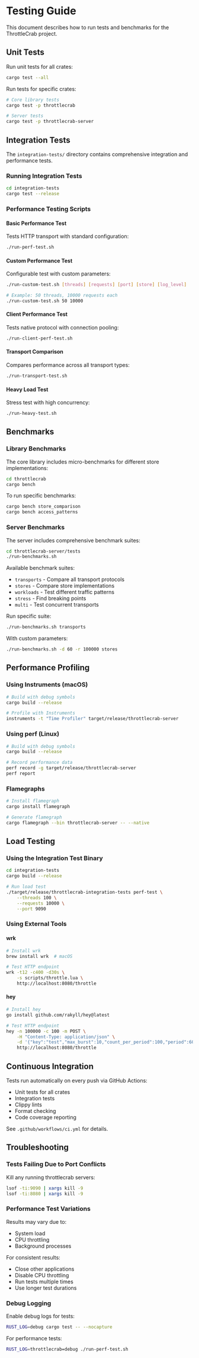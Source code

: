 # Testing Guide

This document describes how to run tests and benchmarks for the ThrottleCrab project.

## Unit Tests

Run unit tests for all crates:

```bash
cargo test --all
```

Run tests for specific crates:

```bash
# Core library tests
cargo test -p throttlecrab

# Server tests
cargo test -p throttlecrab-server
```

## Integration Tests

The `integration-tests/` directory contains comprehensive integration and performance tests.

### Running Integration Tests

```bash
cd integration-tests
cargo test --release
```

### Performance Testing Scripts

#### Basic Performance Test
Tests HTTP transport with standard configuration:
```bash
./run-perf-test.sh
```

#### Custom Performance Test
Configurable test with custom parameters:
```bash
./run-custom-test.sh [threads] [requests] [port] [store] [log_level]

# Example: 50 threads, 10000 requests each
./run-custom-test.sh 50 10000
```

#### Client Performance Test
Tests native protocol with connection pooling:
```bash
./run-client-perf-test.sh
```

#### Transport Comparison
Compares performance across all transport types:
```bash
./run-transport-test.sh
```

#### Heavy Load Test
Stress test with high concurrency:
```bash
./run-heavy-test.sh
```

## Benchmarks

### Library Benchmarks

The core library includes micro-benchmarks for different store implementations:

```bash
cd throttlecrab
cargo bench
```

To run specific benchmarks:
```bash
cargo bench store_comparison
cargo bench access_patterns
```

### Server Benchmarks

The server includes comprehensive benchmark suites:

```bash
cd throttlecrab-server/tests
./run-benchmarks.sh
```

Available benchmark suites:
- `transports` - Compare all transport protocols
- `stores` - Compare store implementations
- `workloads` - Test different traffic patterns
- `stress` - Find breaking points
- `multi` - Test concurrent transports

Run specific suite:
```bash
./run-benchmarks.sh transports
```

With custom parameters:
```bash
./run-benchmarks.sh -d 60 -r 100000 stores
```

## Performance Profiling

### Using Instruments (macOS)

```bash
# Build with debug symbols
cargo build --release

# Profile with Instruments
instruments -t "Time Profiler" target/release/throttlecrab-server
```

### Using perf (Linux)

```bash
# Build with debug symbols
cargo build --release

# Record performance data
perf record -g target/release/throttlecrab-server
perf report
```

### Flamegraphs

```bash
# Install flamegraph
cargo install flamegraph

# Generate flamegraph
cargo flamegraph --bin throttlecrab-server -- --native
```

## Load Testing

### Using the Integration Test Binary

```bash
cd integration-tests
cargo build --release

# Run load test
./target/release/throttlecrab-integration-tests perf-test \
    --threads 100 \
    --requests 10000 \
    --port 9090
```

### Using External Tools

#### wrk
```bash
# Install wrk
brew install wrk  # macOS

# Test HTTP endpoint
wrk -t12 -c400 -d30s \
    -s scripts/throttle.lua \
    http://localhost:8080/throttle
```

#### hey
```bash
# Install hey
go install github.com/rakyll/hey@latest

# Test HTTP endpoint
hey -n 100000 -c 100 -m POST \
    -H "Content-Type: application/json" \
    -d '{"key":"test","max_burst":10,"count_per_period":100,"period":60}' \
    http://localhost:8080/throttle
```

## Continuous Integration

Tests run automatically on every push via GitHub Actions:

- Unit tests for all crates
- Integration tests
- Clippy lints
- Format checking
- Code coverage reporting

See `.github/workflows/ci.yml` for details.

## Troubleshooting

### Tests Failing Due to Port Conflicts

Kill any running throttlecrab servers:
```bash
lsof -ti:9090 | xargs kill -9
lsof -ti:8080 | xargs kill -9
```

### Performance Test Variations

Results may vary due to:
- System load
- CPU throttling
- Background processes

For consistent results:
- Close other applications
- Disable CPU throttling
- Run tests multiple times
- Use longer test durations

### Debug Logging

Enable debug logs for tests:
```bash
RUST_LOG=debug cargo test -- --nocapture
```

For performance tests:
```bash
RUST_LOG=throttlecrab=debug ./run-perf-test.sh
```